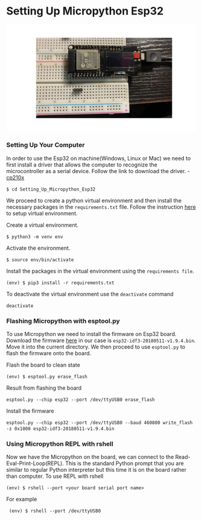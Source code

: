 # Setting Up Micropython Esp32

![Esp32](/asset/esp32.jpg)

 ### Setting Up Your Computer 
In order to use the Esp32 on machine(Windows, Linux or Mac) we need to first install a driver that allows the computer to recognize the microcontroller as a serial device. Follow the link to download the driver. - [cp210x](https://www.silabs.com/products/development-tools/software/usb-to-uart-bridge-vcp-drivers)

```
$ cd Setting_Up_Micropython_Esp32
```

We proceed to create a python virtual environment and then install the necessary packages in the `requirements.txt` file. Follow the instruction [here](https://packaging.python.org/guides/installing-using-pip-and-virtual-environments/) to setup virtual environment. 

Create  a virtual environment. 

```
$ python3 -m venv env
```

Activate the environment.
```
$ source env/bin/activate
```
Install the packages in the virtual environment using the `requirements file`.
```
(env) $ pip3 install -r requirements.txt
```

To deactivate the virtual environment use the `deactivate` command
```
deactivate
```

 ### Flashing Micropython with esptool.py
To use Micropython we need to install the firmware on Esp32 board. Download the firmware [here](https://micropython.org/download/) in our case is `esp32-idf3-20180511-v1.9.4.bin`. Move it into the current directory. We then proceed to use `esptool.py` to flash the firmware onto the board. 

Flash the board to clean state 
```
(env) $ esptool.py erase_flash 
```
Result from flashing the board
```
esptool.py --chip esp32 --port /dev/ttyUSB0 erase_flash
```
Install the firmware 
```
esptool.py --chip esp32 --port /dev/ttyUSB0 --baud 460800 write_flash -z 0x1000 esp32-idf3-20180511-v1.9.4.bin
``` 


 ### Using Micropython REPL with rshell
 Now we have the Micropython on the board, we can connect to the Read-Eval-Print-Loop(REPL). This is the standard Python prompt that you are similar to regular Python interpreter but this time it is on the board rather than computer. 
 To use REPL with rshell
 ```
 (env) $ rshell --port <your board serial port name>
 ```
For example
```
 (env) $ rshell --port /dev/ttyUSB0
 ```